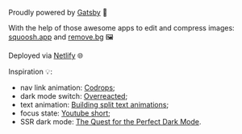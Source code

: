 Proudly powered by [Gatsby](https://www.gatsbyjs.org/) 🚀

With the help of those awesome apps to edit and compress images: [squoosh.app](https://squoosh.app) and [remove.bg](https://www.remove.bg/) 🖼️

Deployed via [Netlify](https://www.netlify.com/) 🌐

Inspiration 💡:

- nav link animation: [Codrops](https://tympanus.net/Development/LineMenuStyles/#Sebastian);
- dark mode switch: [Overreacted](https://overreacted.io/);
- text animation: [Building split text animations](https://web.dev/building-split-text-animations/);
- focus state: [Youtube short](https://www.youtube.com/shorts/nIJF_oYU_Po);
- SSR dark mode: [The Quest for the Perfect Dark Mode](https://www.joshwcomeau.com/react/dark-mode/).
